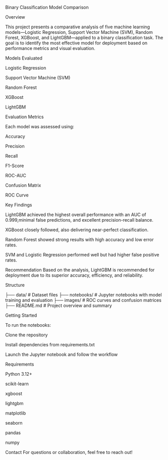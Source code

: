 Binary Classification Model Comparison

Overview

This project presents a comparative analysis of five machine learning models—Logistic Regression, Support Vector Machine (SVM), Random Forest, XGBoost, and LightGBM—applied to a binary classification task. The goal is to identify the most effective model for deployment based on performance metrics and visual evaluation.

Models Evaluated

Logistic Regression

Support Vector Machine (SVM)

Random Forest

XGBoost

LightGBM

Evaluation Metrics

Each model was assessed using:

Accuracy

Precision

Recall

F1-Score

ROC-AUC

Confusion Matrix

ROC Curve

 Key Findings
 
LightGBM achieved the highest overall performance with an AUC of 0.999,minimal false predictions, and excellent precision-recall balance.

XGBoost closely followed, also delivering near-perfect classification.

Random Forest showed strong results with high accuracy and low error rates.

SVM and Logistic Regression performed well but had higher false positive rates.

Recommendation
Based on the analysis, LightGBM is recommended for deployment due to its superior accuracy, efficiency, and reliability.

Structure

├── data/                 # Dataset files
├── notebooks/            # Jupyter notebooks with model training and evaluation
├── images/               # ROC curves and confusion matrices
├── README.md             # Project overview and summary


Getting Started

To run the notebooks:

Clone the repository

Install dependencies from requirements.txt

Launch the Jupyter notebook and follow the workflow

 Requirements
 
Python 3.12+

scikit-learn

xgboost

lightgbm

matplotlib

seaborn

pandas

numpy

Contact
For questions or collaboration, feel free to reach out!
